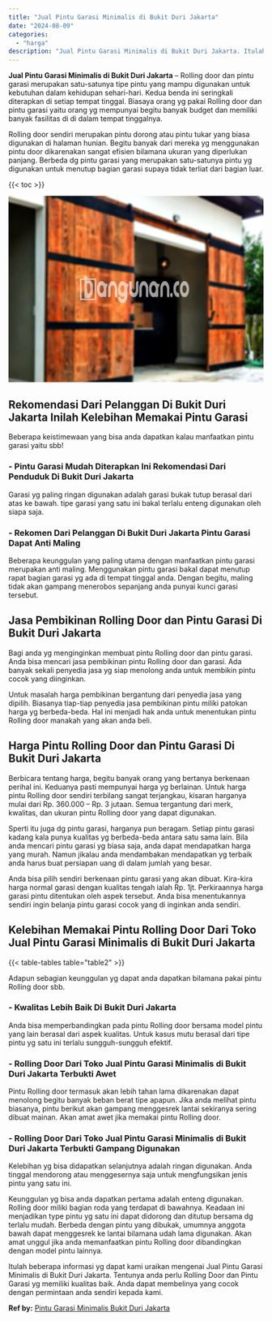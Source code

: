 ```yaml
---
title: "Jual Pintu Garasi Minimalis di Bukit Duri Jakarta"
date: "2024-08-09"
categories: 
  - "harga"
description: "Jual Pintu Garasi Minimalis di Bukit Duri Jakarta. Itulah beberapa informasi yg dapat kami uraikan mengenai Jual Pintu Garasi Minimalis di Bukit Duri Jakarta..."
---
```


**Jual Pintu Garasi Minimalis di Bukit Duri Jakarta** – Rolling door dan pintu garasi merupakan satu-satunya tipe pintu yang mampu digunakan untuk kebutuhan dalam kehidupan sehari-hari. Kedua benda ini seringkali diterapkan di setiap tempat tinggal. Biasaya orang yg pakai Rolling door dan pintu garasi yaitu orang yg mempunyai begitu banyak budget dan memiliki banyak fasilitas di di dalam tempat tinggalnya.

Rolling door sendiri merupakan pintu dorong atau pintu tukar yang biasa digunakan di halaman hunian. Begitu banyak dari mereka yg menggunakan pintu door dikarenakan sangat efisien bilamana ukuran yang diperlukan panjang. Berbeda dg pintu garasi yang merupakan satu-satunya pintu yg digunakan untuk menutup bagian garasi supaya tidak terliat dari bagian luar.

{{< toc >}}

![Jual Pintu Garasi Minimalis di Bukit Duri Jakarta](/images/pintu-garasi-10.png)

## Rekomendasi Dari Pelanggan Di Bukit Duri Jakarta Inilah Kelebihan Memakai Pintu Garasi

Beberapa keistimewaan yang bisa anda dapatkan kalau manfaatkan pintu garasi yaitu sbb!

### \- Pintu Garasi Mudah Diterapkan Ini Rekomendasi Dari Penduduk Di Bukit Duri Jakarta

Garasi yg paling ringan digunakan adalah garasi bukak tutup berasal dari atas ke bawah. tipe garasi yang satu ini bakal terlalu enteng digunakan oleh siapa saja.

### \- Rekomen Dari Pelanggan Di Bukit Duri Jakarta Pintu Garasi Dapat Anti Maling

Beberapa keunggulan yang paling utama dengan manfaatkan pintu garasi merupakan anti maling. Menggunakan pintu garasi bakal dapat menutup rapat bagian garasi yg ada di tempat tinggal anda. Dengan begitu, maling tidak akan gampang menerobos sepanjang anda punyai kunci garasi tersebut.

## Jasa Pembikinan Rolling Door dan Pintu Garasi Di Bukit Duri Jakarta

Bagi anda yg menginginkan membuat pintu Rolling door dan pintu garasi. Anda bisa mencari jasa pembikinan pintu Rolling door dan garasi. Ada banyak sekali penyedia jasa yg siap menolong anda untuk membikin pintu cocok yang diinginkan.

Untuk masalah harga pembikinan bergantung dari penyedia jasa yang dipilih. Biasanya tiap-tiap penyedia jasa pembikinan pintu miliki patokan harga yg berbeda-beda. Hal ini menjadi hak anda untuk menentukan pintu Rolling door manakah yang akan anda beli.

## Harga Pintu Rolling Door dan Pintu Garasi Di Bukit Duri Jakarta

Berbicara tentang harga, begitu banyak orang yang bertanya berkenaan perihal ini. Keduanya pasti mempunyai harga yg berlainan. Untuk harga pintu Rolling door sendiri terbilang sangat terjangkau, kisaran harganya mulai dari Rp. 360.000 – Rp. 3 jutaan. Semua tergantung dari merk, kwalitas, dan ukuran pintu Rolling door yang dapat digunakan.

Sperti itu juga dg pintu garasi, harganya pun beragam. Setiap pintu garasi kadang kala punya kualitas yg berbeda-beda antara satu sama lain. Bila anda mencari pintu garasi yg biasa saja, anda dapat mendapatkan harga yang murah. Namun jikalau anda mendambakan mendapatkan yg terbaik anda harus buat persiapan uang di dalam jumlah yang besar.

Anda bisa pilih sendiri berkenaan pintu garasi yang akan dibuat. Kira-kira harga normal garasi dengan kualitas tengah ialah Rp. 1jt. Perkiraannya harga garasi pintu ditentukan oleh aspek tersebut. Anda bisa menentukannya sendiri ingin belanja pintu garasi cocok yang di inginkan anda sendiri.

## Kelebihan Memakai Pintu Rolling Door Dari Toko Jual Pintu Garasi Minimalis di Bukit Duri Jakarta

{{< table-tables table="table2" >}}

Adapun sebagian keunggulan yg dapat anda dapatkan bilamana pakai pintu Rolling door sbb.

### \- Kwalitas Lebih Baik Di Bukit Duri Jakarta

Anda bisa memperbandingkan pada pintu Rolling door bersama model pintu yang lain berasal dari aspek kualitas. Untuk kasus mutu berasal dari tipe pintu yg satu ini terlalu sungguh-sungguh efektif.

### \- Rolling Door Dari Toko Jual Pintu Garasi Minimalis di Bukit Duri Jakarta Terbukti Awet

Pintu Rolling door termasuk akan lebih tahan lama dikarenakan dapat menolong begitu banyak beban berat tipe apapun. Jika anda melihat pintu biasanya, pintu berikut akan gampang menggesrek lantai sekiranya sering dibuat mainan. Akan amat awet jika memakai pintu Rolling door.

### \- Rolling Door Dari Toko Jual Pintu Garasi Minimalis di Bukit Duri Jakarta Terbukti Gampang Digunakan

Kelebihan yg bisa didapatkan selanjutnya adalah ringan digunakan. Anda tinggal mendorong atau menggesernya saja untuk mengfungsikan jenis pintu yang satu ini.

Keunggulan yg bisa anda dapatkan pertama adalah enteng digunakan. Rolling door miliki bagian roda yang terdapat di bawahnya. Keadaan ini menjadikan type pintu yg satu ini dapat didorong dan ditutup bersama dg terlalu mudah. Berbeda dengan pintu yang dibukak, umumnya anggota bawah dapat menggesrek ke lantai bilamana udah lama digunakan. Akan amat unggul jika anda memanfaatkan pintu Rolling door dibandingkan dengan model pintu lainnya.

Itulah beberapa informasi yg dapat kami uraikan mengenai Jual Pintu Garasi Minimalis di Bukit Duri Jakarta. Tentunya anda perlu Rolling Door dan Pintu Garasi yg memiliki kualitas baik. Anda dapat membelinya yang cocok dengan permintaan anda sendiri kepada kami.

**Ref by:** [Pintu Garasi Minimalis Bukit Duri Jakarta](https://id.wikipedia.org/wiki/Pintu)
